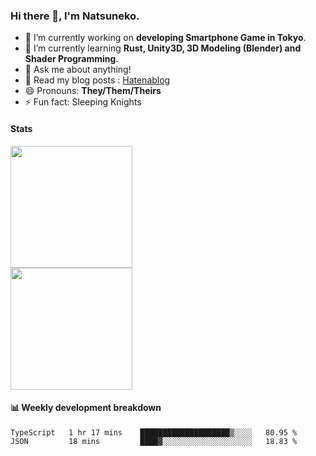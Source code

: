 ### Hi there 👋, I'm Natsuneko.

<!--
**mika-f/mika-f** is a ✨ _special_ ✨ repository because its `README.md` (this file) appears on your GitHub profile.

Here are some ideas to get you started:

- 🔭 I’m currently working on ...
- 🌱 I’m currently learning ...
- 👯 I’m looking to collaborate on ...
- 🤔 I’m looking for help with ...
- 💬 Ask me about ...
- 📫 How to reach me: ...
- 😄 Pronouns: ...
- ⚡ Fun fact: ...
-->

- 🔭 I’m currently working on **developing Smartphone Game in Tokyo**.
- 🌱 I’m currently learning **Rust, Unity3D, 3D Modeling (Blender) and Shader Programming**.
- 💬 Ask me about anything!
- 📝 Read my blog posts : [Hatenablog](https://mikazuki.hatenablog.jp/)
- 😄 Pronouns: **They/Them/Theirs**
- ⚡ Fun fact: Sleeping Knights

#### Stats

<div>
  <img src="https://github-readme-stats.vercel.app/api?username=mika-f" height="195" /></div>
  <img src="https://github-readme-stats.vercel.app/api/top-langs/?username=mika-f&layout=compact" height="195" />
</div>


#### 📊 Weekly development breakdown

<!--START_SECTION:waka-->
```text
TypeScript   1 hr 17 mins    ████████████████████▒░░░░   80.95 % 
JSON         18 mins         ████▓░░░░░░░░░░░░░░░░░░░░   18.83 % 
```
<!--END_SECTION:waka-->
